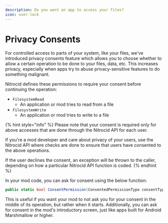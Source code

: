 ```yaml
---
description: Do you want an app to access your files?
icon: user-lock
---
```


# Privacy Consents

For controlled access to parts of your system, like your files, we've introduced privacy consents feature which allows you to choose whether to allow a certain operation to be done to your files, data, etc. This increases privacy, especially when apps try to abuse privacy-sensitive features to do something malignant.

Nitrocid defines these permissions to require your consent before continuing the operation:

* `FilesystemRead`
  * An application or mod tries to read from a file
* `FilesystemWrite`
  * An application or mod tries to write to a file

{% hint style="info" %}
Please note that your consent is required only for above accesses that are done through the Nitrocid API for each user.

If you're a mod developer and care about privacy of your users, use the Nitrocid API where checks are done to ensure that users have consented to the above operations.

If the user declines the consent, an exception will be thrown to the caller, depending on how a particular Nitrocid API function is coded.
{% endhint %}

In your mod code, you can ask for consent using the below function:

```csharp
public static bool ConsentPermission(ConsentedPermissionType consentType)
```

This is useful if you want your mod to not ask you for your consent in the middle of its operation, but rather when it starts. Additionally, you can ask for consent in the mod's introductory screen, just like apps built for Android Marshmallow or higher.
